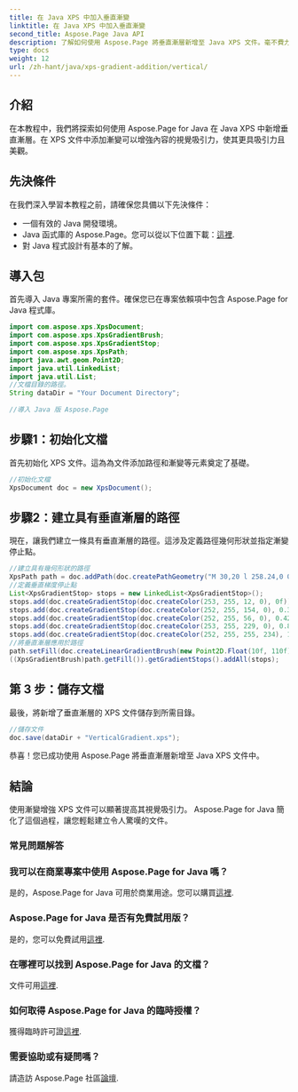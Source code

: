 ```yaml
---
title: 在 Java XPS 中加入垂直漸變
linktitle: 在 Java XPS 中加入垂直漸變
second_title: Aspose.Page Java API
description: 了解如何使用 Aspose.Page 將垂直漸層新增至 Java XPS 文件。毫不費力地增強視覺吸引力。裡面有逐步指南。
type: docs
weight: 12
url: /zh-hant/java/xps-gradient-addition/vertical/
---
```

## 介紹
在本教程中，我們將探索如何使用 Aspose.Page for Java 在 Java XPS 中新增垂直漸層。在 XPS 文件中添加漸變可以增強內容的視覺吸引力，使其更具吸引力且美觀。
## 先決條件
在我們深入學習本教程之前，請確保您具備以下先決條件：
- 一個有效的 Java 開發環境。
-  Java 函式庫的 Aspose.Page。您可以從以下位置下載：[這裡](https://releases.aspose.com/page/java/).
- 對 Java 程式設計有基本的了解。
## 導入包
首先導入 Java 專案所需的套件。確保您已在專案依賴項中包含 Aspose.Page for Java 程式庫。
```java
import com.aspose.xps.XpsDocument;
import com.aspose.xps.XpsGradientBrush;
import com.aspose.xps.XpsGradientStop;
import com.aspose.xps.XpsPath;
import java.awt.geom.Point2D;
import java.util.LinkedList;
import java.util.List;
//文檔目錄的路徑。
String dataDir = "Your Document Directory";
        
//導入 Java 版 Aspose.Page
```
## 步驟1：初始化文檔
首先初始化 XPS 文件。這為為文件添加路徑和漸變等元素奠定了基礎。
```java
//初始化文檔
XpsDocument doc = new XpsDocument();
```
## 步驟2：建立具有垂直漸層的路徑
現在，讓我們建立一條具有垂直漸層的路徑。這涉及定義路徑幾何形狀並指定漸變停止點。
```java
//建立具有幾何形狀的路徑
XpsPath path = doc.addPath(doc.createPathGeometry("M 30,20 l 258.24,0 0,56.64 -258.24,0 Z"));
//定義垂直梯度停止點
List<XpsGradientStop> stops = new LinkedList<XpsGradientStop>();
stops.add(doc.createGradientStop(doc.createColor(253, 255, 12, 0), 0f));
stops.add(doc.createGradientStop(doc.createColor(252, 255, 154, 0), 0.359375f));
stops.add(doc.createGradientStop(doc.createColor(252, 255, 56, 0), 0.424805f));
stops.add(doc.createGradientStop(doc.createColor(253, 255, 229, 0), 0.879883f));
stops.add(doc.createGradientStop(doc.createColor(252, 255, 255, 234), 1f));
//將垂直漸層應用於路徑
path.setFill(doc.createLinearGradientBrush(new Point2D.Float(10f, 110f), new Point2D.Float(10f, 200f)));
((XpsGradientBrush)path.getFill()).getGradientStops().addAll(stops);
```
## 第 3 步：儲存文檔
最後，將新增了垂直漸層的 XPS 文件儲存到所需目錄。
```java
//儲存文件
doc.save(dataDir + "VerticalGradient.xps");
```
恭喜！您已成功使用 Aspose.Page 將垂直漸層新增至 Java XPS 文件中。
## 結論
使用漸變增強 XPS 文件可以顯著提高其視覺吸引力。 Aspose.Page for Java 簡化了這個過程，讓您輕鬆建立令人驚嘆的文件。

### 常見問題解答
### 我可以在商業專案中使用 Aspose.Page for Java 嗎？
是的，Aspose.Page for Java 可用於商業用途。您可以購買[這裡](https://purchase.aspose.com/buy).
### Aspose.Page for Java 是否有免費試用版？
是的，您可以免費試用[這裡](https://releases.aspose.com/).
### 在哪裡可以找到 Aspose.Page for Java 的文檔？
文件可用[這裡](https://reference.aspose.com/page/java/).
### 如何取得 Aspose.Page for Java 的臨時授權？
獲得臨時許可證[這裡](https://purchase.aspose.com/temporary-license/).
### 需要協助或有疑問嗎？
請造訪 Aspose.Page 社區[論壇](https://forum.aspose.com/c/page/39).